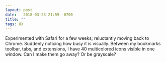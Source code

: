 ```yaml
---
layout: post
date:   2018-03-23 21:59 -0700
title: ""
tags: UX
---
```

Experimented with Safari for a few weeks; reluctantly moving back to Chrome. Suddenly noticing how busy it is visually. Between my bookmarks toolbar, tabs, and extensions, I have 40 multicolored icons visible in one window. Can I make them go away? Or be grayscale?
